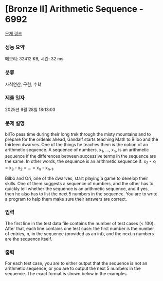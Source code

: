 # [Bronze II] Arithmetic Sequence - 6992 

[문제 링크](https://www.acmicpc.net/problem/6992) 

### 성능 요약

메모리: 32412 KB, 시간: 32 ms

### 분류

사칙연산, 구현, 수학

### 제출 일자

2025년 6월 28일 18:13:03

### 문제 설명

<p>bilTo pass time during their long trek through the misty mountains and to prepare for the ordeals ahead, Gandalf starts teaching Math to Bilbo and the thirteen dwarves. One of the things he teaches them is the notion of an arithmetic sequence. A sequence of numbers, x<sub>1</sub>, ..., x<sub>n</sub>, is an arithmetic sequence if the differences between successive terms in the sequence are the same. In other words, the sequence is an arithmetic sequence if: x<sub>2</sub> - x<sub>1</sub> = x<sub>3</sub> - x<sub>2</sub> = ... = x<sub>n</sub> - x<sub>n-1</sub>.</p>

<p>Bilbo and Ori, one of the dwarves, start playing a game to develop their skills. One of them suggests a sequence of numbers, and the other has to quickly tell whether the sequence is an arithmetic sequence, and if yes, then he also has to list the next 5 numbers in the sequence. You are to write a program to help them make sure their answers are correct.</p>

### 입력 

 <p>The first line in the test data file contains the number of test cases (< 100). After that, each line contains one test case: the first number is the number of entries, n, in the sequence (provided as an int), and the next n numbers are the sequence itself.</p>

### 출력 

 <p>For each test case, you are to either output that the sequence is not an arithmetic sequence, or you are to output the next 5 numbers in the sequence. The exact format is shown below in the examples.</p>

